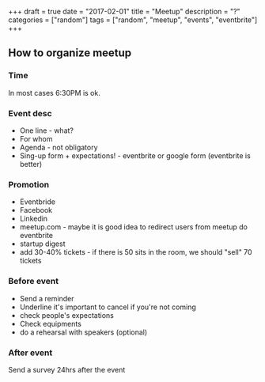 +++
draft = true
date = "2017-02-01"
title = "Meetup"
description = "?"
categories = ["random"]
tags = ["random", "meetup", "events", "eventbrite"]
+++

## How to organize meetup

### Time

In most cases 6:30PM is ok.

### Event desc

* One line - what?
* For whom
* Agenda - not obligatory
* Sing-up form + expectations! - eventbrite or google form (eventbrite is better)

### Promotion

* Eventbride
* Facebook
* Linkedin
* meetup.com - maybe it is good idea to redirect users from meetup do eventbrite
* startup digest
* add 30-40% tickets - if there is 50 sits in the room, we should "sell" 70 tickets

### Before event

* Send a reminder
* Underline it's important to cancel if you're not coming
* check people's expectations
* Check equipments
* do a rehearsal with speakers (optional)

### After event

Send a survey 24hrs after the event